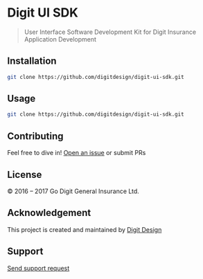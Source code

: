 # Digit UI SDK
> User Interface Software Development Kit for Digit Insurance Application Development

## Installation
```sh
git clone https://github.com/digitdesign/digit-ui-sdk.git
```

## Usage
```sh
git clone https://github.com/digitdesign/digit-ui-sdk.git
```

## Contributing
Feel free to dive in! [Open an issue](https://github.com/digitdesign/digit-ui-sdk/issues/new/) or submit PRs

## License
© 2016 – 2017 Go Digit General Insurance Ltd.

## Acknowledgement
This project is created and maintained by [Digit Design](https://godigit.design/)

## Support
[Send support request](mailto:shaan.shivanandan@godigit.com?Subject=Support%3A%20Digit%20UI%20SDK)
